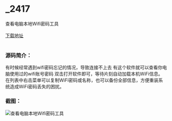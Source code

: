# _2417
查看电脑本地Wifi密码工具
<br/></br>
[下载地址](https://www.uuid2.com/2417.html "下载地址")
<br/></br>
<h3>源码简介：</h3>
<p>有时候经常遇到wifi密码忘记的情况，导致连接不上去
有这个软件就可以查看你电脑使用过的wifi账号密码
双击打开软件即可，等待片刻自动加载本机WiFi信息。
在列表中右击菜单可以复制WiFi密码或名称，也可以备份全部信息，方便重装系统造成WiFi密码丢失的困扰。<p>
<h3>截图：</h3>
<img src="https://www.uuid2.com/wp-content/uploads/img/202106/99faa47324.png" alt="查看电脑本地Wifi密码工具">
